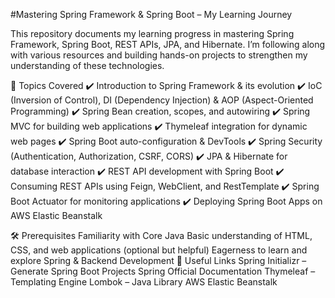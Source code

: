 #Mastering Spring Framework & Spring Boot – My Learning Journey

This repository documents my learning progress in mastering Spring Framework, Spring Boot, REST APIs, JPA, and Hibernate. I’m following along with various resources and building hands-on projects to strengthen my understanding of these technologies.

🚀 Topics Covered
✔️ Introduction to Spring Framework & its evolution
✔️ IoC (Inversion of Control), DI (Dependency Injection) & AOP (Aspect-Oriented Programming)
✔️ Spring Bean creation, scopes, and autowiring
✔️ Spring MVC for building web applications
✔️ Thymeleaf integration for dynamic web pages
✔️ Spring Boot auto-configuration & DevTools
✔️ Spring Security (Authentication, Authorization, CSRF, CORS)
✔️ JPA & Hibernate for database interaction
✔️ REST API development with Spring Boot
✔️ Consuming REST APIs using Feign, WebClient, and RestTemplate
✔️ Spring Boot Actuator for monitoring applications
✔️ Deploying Spring Boot Apps on AWS Elastic Beanstalk

🛠 Prerequisites
Familiarity with Core Java
Basic understanding of HTML, CSS, and web applications (optional but helpful)
Eagerness to learn and explore Spring & Backend Development
🔗 Useful Links
Spring Initializr – Generate Spring Boot Projects
Spring Official Documentation
Thymeleaf – Templating Engine
Lombok – Java Library
AWS Elastic Beanstalk
